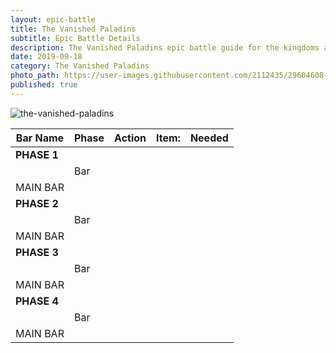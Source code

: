 ```yaml
---
layout: epic-battle
title: The Vanished Paladins
subtitle: Epic Battle Details
description: The Vanished Paladins epic battle guide for the kingdoms at war game
date: 2019-09-18
category: The Vanished Paladins
photo_path: https://user-images.githubusercontent.com/2112435/29604608-47068486-87a5-11e7-91f0-d8fcb4a41521.png
published: true
---
```

![the-vanished-paladins](https://user-images.githubusercontent.com/2112435/29604608-47068486-87a5-11e7-91f0-d8fcb4a41521.png)

| Bar Name | Phase | Action | Item: | Needed |
| --- | --- | --- | --- | --- |
| __PHASE 1__ | | | | |
| | Bar | | | |
| MAIN BAR | | | | |
| __PHASE 2__ | | | | |
| | Bar | | | |
| MAIN BAR | | | | |
| __PHASE 3__ | | | | |
| | Bar | | | |
| MAIN BAR | | | | |
| __PHASE 4__ | | | | |
| | Bar | | | |
| MAIN BAR | | | | |
